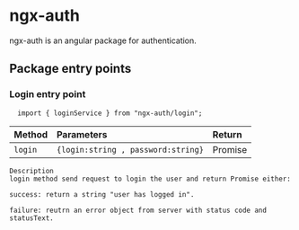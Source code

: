 
# ngx-auth

ngx-auth is an angular package for authentication.

## Package entry points

### Login entry point

```
  import { loginService } from "ngx-auth/login";
```

| Method    | Parameters     | Return                |
| :-------- | :-------       | :---------------------|
| `login`   | `{login:string , password:string}` | Promise |

```
Description
login method send request to login the user and return Promise either:

success: return a string "user has logged in".

failure: reutrn an error object from server with status code and statusText.
```